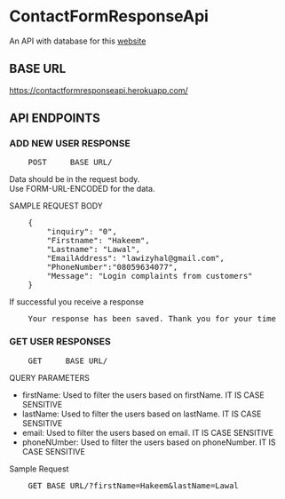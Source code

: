 # ContactFormResponseApi

An API with database for this <a href = "https://lawal-create.github.io/FrontEnd_IQUBE_TASK/">website</a>


## BASE URL
https://contactformresponseapi.herokuapp.com/


## API ENDPOINTS

### ADD NEW USER RESPONSE
<pre>
    POST     BASE_URL/ 
</pre>

Data should be in the request body.   
Use FORM-URL-ENCODED for the data.

SAMPLE REQUEST BODY
<pre>
    {
        "inquiry": "0",
        "Firstname": "Hakeem",
        "Lastname": "Lawal",
        "EmailAddress": "lawizyhal@gmail.com",
        "PhoneNumber":"08059634077",
        "Message": "Login complaints from customers" 
    }
</pre>

If successful you receive a response
<pre>
    Your response has been saved. Thank you for your time
</pre>

### GET USER RESPONSES
<pre>
    GET     BASE_URL/ 
</pre>

QUERY PARAMETERS
<ul>
    <!-- <li>
        page: This defines what page of results. It defaults to 1 if the value is not defined 
    </li>
    <li>
        limit: it defines the number of results per page. If not specified it defaults to 10.
    </li> -->
    <li>
        firstName: Used to filter the users based on firstName. IT IS CASE SENSITIVE
    </li>
     <li>
        lastName: Used to filter the users based on lastName. IT IS CASE SENSITIVE
    </li>
     <li>
        email: Used to filter the users based on email. IT IS CASE SENSITIVE
    </li>
    <li>
        phoneNUmber: Used to filter the users based on phoneNumber. IT IS CASE SENSITIVE
    </li>
</ul>

Sample Request
<pre>
    GET BASE_URL/?firstName=Hakeem&lastName=Lawal
</pre>